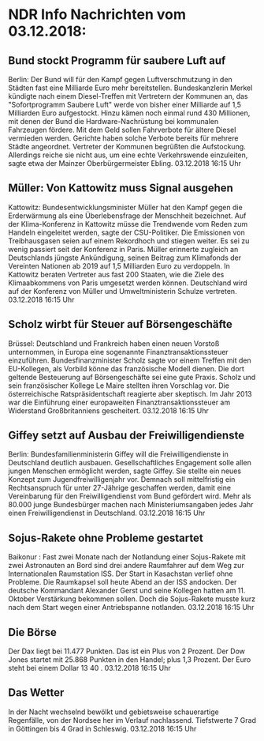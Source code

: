 # NDR Info Nachrichten vom 03.12.2018:


## Bund stockt Programm für saubere Luft auf
Berlin: Der Bund will für den Kampf gegen Luftverschmutzung in den Städten fast eine Milliarde Euro mehr bereitstellen. Bundeskanzlerin Merkel kündigte nach einem Diesel-Treffen mit Vertretern der Kommunen an, das "Sofortprogramm Saubere Luft" werde von bisher einer Milliarde auf 1,5 Milliarden Euro aufgestockt. Hinzu kämen noch einmal rund 430 Millionen, mit denen der Bund die Hardware-Nachrüstung bei kommunalen Fahrzeugen fördere. Mit dem Geld sollen Fahrverbote für ältere Diesel vermieden werden. Gerichte haben solche Verbote bereits für mehrere Städte angeordnet. Vertreter der Kommunen begrüßten die Aufstockung. Allerdings reiche sie nicht aus, um eine echte Verkehrswende einzuleiten, sagte etwa der Mainzer Oberbürgermeister Ebling. 03.12.2018 16:15 Uhr 

## Müller: Von Kattowitz muss Signal ausgehen
Kattowitz: Bundesentwicklungsminister Müller hat den Kampf gegen die Erderwärmung als eine Überlebensfrage der Menschheit bezeichnet. Auf der Klima-Konferenz in Kattowitz müsse die Trendwende vom Reden zum Handeln eingeleitet werden, sagte der CSU-Politiker. Die Emissionen von Treibhausgasen seien auf einem Rekordhoch und stiegen weiter. Es sei zu wenig passiert seit der Konferenz in Paris. Müller erinnerte zugleich an Deutschlands jüngste Ankündigung, seinen Beitrag zum Klimafonds der Vereinten Nationen ab 2019 auf 1,5 Milliarden Euro zu verdoppeln. In Kattowitz beraten Vertreter aus fast 200 Staaten, wie die Ziele des Klimaabkommens von Paris umgesetzt werden können. Deutschland wird auf der Konferenz von Müller und Umweltministerin Schulze vertreten. 03.12.2018 16:15 Uhr 

## Scholz wirbt für Steuer auf Börsengeschäfte
Brüssel:         Deutschland und Frankreich haben einen neuen Vorstoß unternommen, in Europa eine sogenannte Finanztransaktionssteuer einzuführen. Bundesfinanzminister Scholz sagte vor einem Treffen mit den EU-Kollegen, als Vorbild könne das französische Modell dienen. Die dort geltende Besteuerung auf Börsengeschäfte sei eine gute Praxis. Scholz und sein französischer Kollege Le Maire stellten ihren Vorschlag vor. Die österreichische Ratspräsidentschaft reagierte aber skeptisch. Im Jahr 2013 war die Einführung einer europaweiten Finanztransaktionssteuer am Widerstand Großbritanniens gescheitert. 03.12.2018 16:15 Uhr 

## Giffey setzt auf Ausbau der Freiwilligendienste
Berlin:   Bundesfamilienministerin Giffey will die Freiwilligendienste in Deutschland deutlich ausbauen. Gesellschaftliches Engagement solle allen jungen Menschen ermöglicht werden, sagte Giffey. Sie stellte ein neues Konzept zum Jugendfreiwilligenjahr vor. Demnach soll mittelfristig ein Rechtsanspruch für unter 27-Jährige geschaffen werden, damit eine Vereinbarung für den Freiwilligendienst vom Bund gefördert wird. Mehr als 80.000 junge Bundesbürger machen nach Ministeriumsangaben jedes Jahr einen Freiwilligendienst in Deutschland. 03.12.2018 16:15 Uhr 

## Sojus-Rakete ohne Probleme gestartet
Baikonur :    Fast zwei Monate nach der Notlandung einer Sojus-Rakete mit zwei Astronauten an Bord sind drei andere Raumfahrer auf dem Weg zur Internationalen Raumstation ISS. Der Start in Kasachstan verlief ohne Probleme. Die Raumkapsel soll heute Abend an der ISS andocken. Der deutsche Kommandant Alexander Gerst und seine Kollegen hatten am 11. Oktober Verstärkung bekommen sollen. Doch die Sojus-Rakete musste kurz nach dem Start wegen einer Antriebspanne notlanden. 03.12.2018 16:15 Uhr 

## Die Börse
Der Dax liegt bei  11.477  Punkten. Das ist ein Plus von  2  Prozent. Der Dow Jones startet mit  25.868  Punkten in den Handel; plus  1,3  Prozent. Der Euro steht bei einem Dollar  13 40 . 03.12.2018 16:15 Uhr 

## Das Wetter
In der Nacht wechselnd bewölkt und gebietsweise schauerartige Regenfälle, von der Nordsee her im Verlauf nachlassend. Tiefstwerte 7 Grad in Göttingen bis 4 Grad in Schleswig. 03.12.2018 16:15 Uhr 
